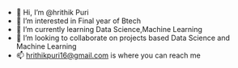- 👋 Hi, I’m @hrithik Puri
- 👀 I’m interested in Final year of Btech
- 🌱 I’m currently learning Data Science,Machine Learning 
- 💞️ I’m looking to collaborate on projects based Data Science and Machine Learning 
- 📫 hrithikpuri16@gmail.com is where you can reach me 

<!---
hrik21/hrik21 is a ✨ special ✨ repository because its `README.md` (this file) appears on your GitHub profile.
You can click the Preview link to take a look at your changes.
--->
